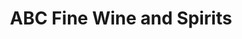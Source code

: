 ---
title: "ABC Fine Wine and Spirits"
url: /vero-beach/abc-fine-wine-and-spirits-21st-street/
shop: alcohol
---